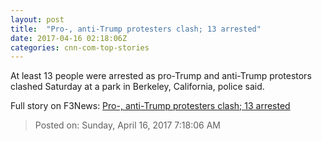 ```yaml
---
layout: post
title:  "Pro-, anti-Trump protesters clash; 13 arrested"
date: 2017-04-16 02:18:06Z
categories: cnn-com-top-stories
---
```


At least 13 people were arrested as pro-Trump and anti-Trump protestors clashed Saturday at a park in Berkeley, California, police said.


Full story on F3News: [Pro-, anti-Trump protesters clash; 13 arrested](http://www.f3nws.com/n/hmSvjF)

> Posted on: Sunday, April 16, 2017 7:18:06 AM
